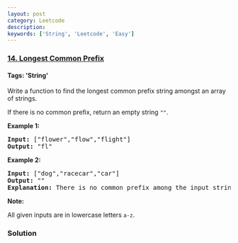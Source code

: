```yaml
---
layout: post
category: Leetcode
description: 
keywords: ['String', 'Leetcode', 'Easy']
---
```

### [14. Longest Common Prefix](https://leetcode.com/problems/longest-common-prefix)

#### Tags: 'String'

<div class="content__u3I1 question-content__JfgR"><div><p>Write a function to find the longest common prefix string amongst an array of strings.</p>
<p>If there is no common prefix, return an empty string <code>""</code>.</p>
<p><strong>Example 1:</strong></p>
<pre><strong>Input: </strong>["flower","flow","flight"]
<strong>Output:</strong> "fl"
</pre>
<p><strong>Example 2:</strong></p>
<pre><strong>Input: </strong>["dog","racecar","car"]
<strong>Output:</strong> ""
<strong>Explanation:</strong> There is no common prefix among the input strings.
</pre>
<p><strong>Note:</strong></p>
<p>All given inputs are in lowercase letters <code>a-z</code>.</p>
</div></div>

### Solution
